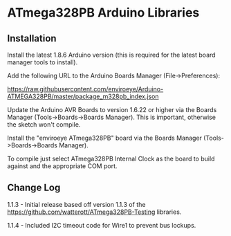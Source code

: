 # ATmega328PB Arduino Libraries

## Installation

Install the latest 1.8.6 Arduino version (this is required for the latest board manager tools to install).

Add the following URL to the Arduino Boards Manager (File->Preferences):

https://raw.githubusercontent.com/enviroeye/Arduino-ATMEGA328PB/master/package_m328pb_index.json

Update the Arduino AVR Boards to version 1.6.22 or higher via the Boards Manager (Tools->Boards->Boards Manager). This is important, otherwise the sketch won't compile.

Install the "enviroeye ATmega328PB" board via the Boards Manager (Tools->Boards->Boards Manager).

To compile just select ATmega328PB Internal Clock as the board to build against and the appropriate COM port.

## Change Log

1.1.3 - Initial release based off version 1.1.3 of the https://github.com/watterott/ATmega328PB-Testing libraries.

1.1.4 - Included I2C timeout code for Wire1 to prevent bus lockups.
